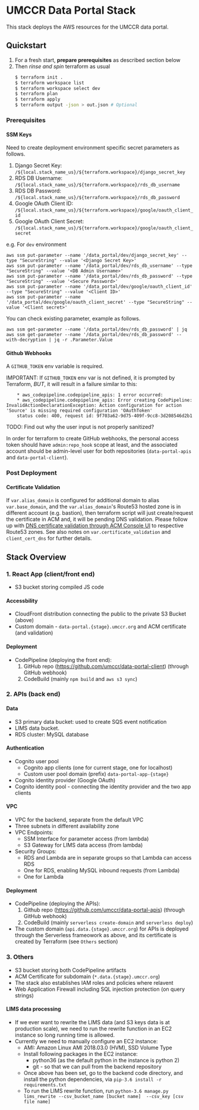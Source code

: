 # UMCCR Data Portal Stack

This stack deploys the AWS resources for the UMCCR data portal.

## Quickstart

1. For a fresh start, **prepare prerequisites** as described section below
2. Then _rinse and spin_ terraform as usual
    ```bash
    $ terraform init .
    $ terraform workspace list
    $ terraform workspace select dev
    $ terraform plan
    $ terraform apply
    $ terraform output -json > out.json # Optional
    ```

### Prerequisites

#### SSM Keys

Need to create deployment environment specific secret parameters as follows.

1. Django Secret Key: `/${local.stack_name_us}/${terraform.workspace}/django_secret_key`
2. RDS DB Username: `/${local.stack_name_us}/${terraform.workspace}/rds_db_username`
3. RDS DB Password: `/${local.stack_name_us}/${terraform.workspace}/rds_db_password`
4. Google OAuth Client ID: `/${local.stack_name_us}/${terraform.workspace}/google/oauth_client_id`
5. Google OAuth Client Secret: `/${local.stack_name_us}/${terraform.workspace}/google/oauth_client_secret`

e.g. For `dev` environment
```
aws ssm put-parameter --name '/data_portal/dev/django_secret_key' --type "SecureString" --value '<Django Secret Key>'
aws ssm put-parameter --name '/data_portal/dev/rds_db_username' --type "SecureString" --value '<DB Admin Username>'
aws ssm put-parameter --name '/data_portal/dev/rds_db_password' --type "SecureString" --value '<Secure Password>'
aws ssm put-parameter --name '/data_portal/dev/google/oauth_client_id' --type "SecureString" --value '<Client ID>'
aws ssm put-parameter --name '/data_portal/dev/google/oauth_client_secret' --type "SecureString" --value '<Client secret>'
```

You can check existing parameter, example as follows.
```
aws ssm get-parameter --name '/data_portal/dev/rds_db_password' | jq
aws ssm get-parameter --name '/data_portal/dev/rds_db_password' --with-decryption | jq -r .Parameter.Value
```

#### Github Webhooks

A `GITHUB_TOKEN` env variable is required.

IMPORTANT: If `GITHUB_TOKEN` env var is not defined, it is prompted by Terraform, *BUT*, it will result in a failure similar to this:

```shell
    * aws_codepipeline.codepipeline_apis: 1 error occurred:
    * aws_codepipeline.codepipeline_apis: Error creating CodePipeline: InvalidActionDeclarationException: Action configuration for action 'Source' is missing required configuration 'OAuthToken'
    status code: 400, request id: 9f703a62-9d75-409f-9cc8-3d208546d2b1
```

TODO: Find out why the user input is not properly sanitized?

In order for terraform to create GitHub webhooks, the personal access token
should have `admin:repo_hook` scope at least, and the associated account should
be admin-level user for both repositories (`data-portal-apis` and `data-portal-client`).

### Post Deployment

#### Certificate Validation

If `var.alias_domain` is configured for additional domain to alias `var.base_domain`, and the `var.alias_domain`'s Route53 hosted zone is in different account (e.g. bastion), then terraform script will just create/request the certificate in ACM and, it will be pending DNS validation. Please follow up with [DNS certificate validation through ACM Console UI](https://aws.amazon.com/blogs/security/easier-certificate-validation-using-dns-with-aws-certificate-manager/) to respective Route53 zones. See also notes on `var.certificate_validation` and `client_cert_dns` for further details.

## Stack Overview


### 1. React App (client/front end)

- S3 bucket storing compiled JS code

#### Accessbility

- CloudFront distribution connecting the public to the private S3 Bucket (above)
- Custom domain - `data-portal.{stage}.umccr.org` and ACM certificate (and validation)

#### Deployment

- CodePipeline (deploying the front end): 
   1. GitHub repo (https://github.com/umccr/data-portal-client) (through GitHub webhook)
   2. CodeBuild (mainly `npm build` and `aws s3 sync`)

### 2. APIs (back end)

#### Data
- S3 primary data bucket: used to create SQS event notification
- LIMS data bucket.
- RDS cluster: MySQL database

#### Authentication
- Cognito user pool
  - Cognito app clients (one for current stage, one for localhost)
  - Custom user pool domain (prefix) `data-portal-app-{stage}`
- Cognito identity provider (Google OAuth)
- Cognito identity pool - connecting the identity provider and the two app clients

#### VPC
- VPC for the backend, separate from the default VPC
- Three subnets in different availability zone
- VPC Endpoints:
  - SSM Interface for parameter access (from lambda)
  - S3 Gateway for LIMS data access (from lambda)
- Security Groups:
  - RDS and Lambda are in separate groups so that Lambda can access RDS
  - One for RDS, enabling MySQL inbound requests (from Lambda)
  - One for Lambda

#### Deployment

- CodePipeline (deploying the APIs): 
    1. Github repo (https://github.com/umccr/data-portal-apis) (through GitHub webhook)
    2. CodeBuild (mainly `serverless create-domain` and `serverless deploy`)
- The custom domain (`api.data.{stage}.umccr.org`) for APIs is deployed through the Serverless frameowork as above, and its certificate is created by Terraform
(see `Others` section)

### 3. Others

- S3 bucket storing both CodePipeline artifacts
- ACM Certificate for subdomain (`*.data.{stage}.umccr.org`)
- The stack also establishes IAM roles and policies where relavent
- Web Application Firewall including SQL injection protection (on query strings)

#### LIMS data processing
- If we ever want to rewrite the LIMS data (and S3 keys data is at production
scale), we need to run the rewrite function in an EC2 instance so long running time is allowed.
- Currently we need to manually configure an EC2 instance:
   - AMI: Amazon Linux AMI 2018.03.0 (HVM), SSD Volume Type
   - Install following packages in the EC2 instance:
     - python36 (as the default python in the instance is python 2)
     - git - so that we can pull from the backend repository 
   - Once above has been set, go to the backend code directory, and install
     the python dependencies, via `pip-3.6 install -r requirements.txt`
   - To run the LIMS rewrite function, run 
     `python-3.6 manage.py lims_rewrite --csv_bucket_name [bucket name] 
     --csv_key [csv file name]`